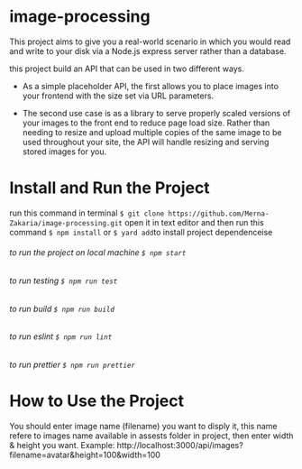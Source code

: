 # image-processing
This project aims to give you a real-world scenario in which you would read and write to your disk via a Node.js express server rather than a database.

this project build an API that can be used in two different ways.
- As a simple placeholder API, the first allows you to place images into your frontend with the size set via URL parameters.
* The second use case is as a library to serve properly scaled versions of your images to the front end to reduce page load size. Rather than needing to resize and upload multiple copies of the same image to be used throughout your site, the API will handle resizing and serving stored images for you.

# Install and Run the Project
run this command in terminal `$ git clone https://github.com/Merna-Zakaria/image-processing.git`
open it in text editor
and then run this command `$ npm install` or `$ yard add`to install project dependenceise

###### to run the project on local machine `$ npm start`
###### to run testing `$ npm run test`
###### to run build `$ npm run build`
###### to run eslint `$ npm run lint`
###### to run prettier `$ npm run prettier`

# How to Use the Project
You should enter image name (filename) you want to disply it, this name refere to images name available in assests folder in project, then enter width & height you want. 
Example: http://localhost:3000/api/images?filename=avatar&height=100&width=100

